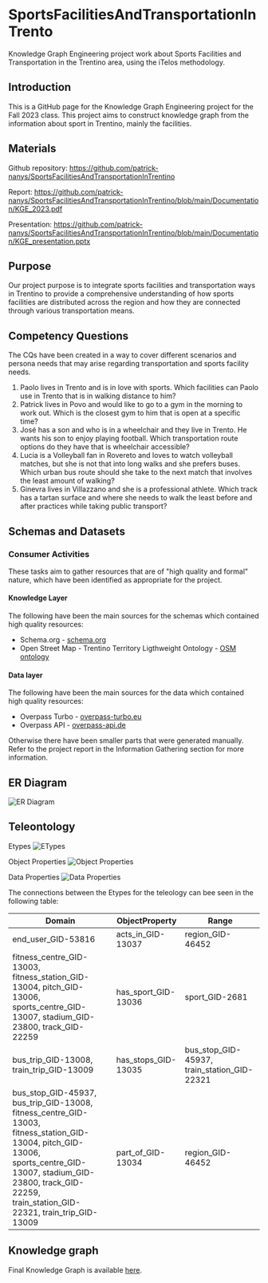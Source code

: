 # SportsFacilitiesAndTransportationInTrento
Knowledge Graph Engineering project work about Sports Facilities and Transportation in the Trentino area, using the iTelos methodology.

## Introduction

This is a GitHub page for the Knowledge Graph Engineering project for the Fall 2023 class. This project aims to construct knowledge graph from the information about sport in Trentino, mainly the facilities.

## Materials

Github repository: https://github.com/patrick-nanys/SportsFacilitiesAndTransportationInTrentino

Report: https://github.com/patrick-nanys/SportsFacilitiesAndTransportationInTrentino/blob/main/Documentation/KGE_2023.pdf

Presentation: https://github.com/patrick-nanys/SportsFacilitiesAndTransportationInTrentino/blob/main/Documentation/KGE_presentation.pptx


## Purpose

Our project purpose is to integrate sports facilities and transportation ways in Trentino to provide a comprehensive understanding of how sports facilities are distributed across the region and how they are connected through various transportation means. 

## Competency Questions

The CQs have been created in a way to cover different scenarios and persona needs that may arise regarding transportation and sports facility needs.

1. Paolo lives in Trento and is in love with sports. Which facilities can Paolo use in Trento that is in walking distance to him?
2. Patrick lives in Povo and would like to go to a gym in the morning to work out. Which is the closest gym to him that is open at a specific time?
3. José has a son and who is in a wheelchair and they live in Trento. He wants his son to enjoy playing football. Which transportation route options do they have that is wheelchair accessible?
4. Lucia is a Volleyball fan in Rovereto and loves to watch volleyball matches, but she is not that into long walks and she prefers buses. Which urban bus route should she take to the next match that involves the least amount of walking?
5. Ginevra lives in Villazzano and she is a professional athlete. Which track has a tartan surface and where she needs to walk the least before and after practices while taking public transport?

## Schemas and Datasets

### Consumer Activities

These tasks aim to gather resources that are of "high quality and formal" nature, which have been identified as appropriate for the project.

#### Knowledge Layer

The following have been the main sources for the schemas which contained high quality resources:
- Schema.org - [schema.org](schema.org)
- Open Street Map - Trentino Territory Ligthweight Ontology - [OSM ontology](https://datascientiafoundation.github.io/LiveKnowledge/datasets/osm-lightweight-ontology/)

#### Data layer

The following have been the main sources for the data which contained high quality resources:
- Overpass Turbo - [overpass-turbo.eu](https://overpass-turbo.eu)
- Overpass API - [overpass-api.de](https://overpass-api.de)

Otherwise there have been smaller parts that were generated manually. Refer to the project report in the Information Gathering section for more information.

## ER Diagram

![ER Diagram](webpage/ER.jpeg)

## Teleontology

Etypes
![ETypes](webpage/teleontology.png)

Object Properties
![Object Properties](webpage/teleology_object_properties.png)

Data Properties
![Data Properties](webpage/teleology_data_properties.png)

The connections between the Etypes for the teleology can bee seen in the following table:

|       Domain                                                                                                                                                                                                                              |         ObjectProperty  |         Range                                   |
|-------------------------------------------------------------------------------------------------------------------------------------------------------------------------------------------------------------------------------------------|-------------------------|-------------------------------------------------|
| end\_user\_GID-53816                                                                                                                                                                                                                      | acts\_in\_GID-13037     | region\_GID-46452                               |
| fitness\_centre\_GID-13003, fitness\_station\_GID-13004, pitch\_GID-13006, sports\_centre\_GID-13007, stadium\_GID-23800, track\_GID-22259                                                                                                | has\_sport\_GID-13036   | sport\_GID-2681                                 |
| bus\_trip\_GID-13008, train\_trip\_GID-13009                                                                                                                                                                                              | has\_stops\_GID-13035   | bus\_stop\_GID-45937, train\_station\_GID-22321 |
| bus\_stop\_GID-45937, bus\_trip\_GID-13008, fitness\_centre\_GID-13003, fitness\_station\_GID-13004, pitch\_GID-13006, sports\_centre\_GID-13007, stadium\_GID-23800, track\_GID-22259, train\_station\_GID-22321, train\_trip\_GID-13009 | part\_of\_GID-13034     | region\_GID-46452                               |


## Knowledge graph

Final Knowledge Graph is available [here](https://github.com/patrick-nanys/SportsFacilitiesAndTransportationInTrentino/tree/main/Documentation/final_KG.ttl).


